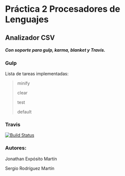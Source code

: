 # Práctica 2 Procesadores de Lenguajes


## Analizador CSV

##### Con soporte para gulp, karma, blanket y Travis.


### Gulp

Lista de tareas implementadas:

> minify
>
> clear
>
> test
>
> default


### Travis

[![Build Status](https://travis-ci.org/alu0100699968/PL_P2_CVS.svg?branch=gh-pages)](https://travis-ci.org/alu0100699968/PL_P2_CVS)


### Autores:

Jonathan Expósito Martín

Sergio Rodríguez Martín